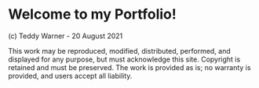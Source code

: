# Welcome to my Portfolio!

(c) Teddy Warner - 20 August 2021

This work may be reproduced, modified, distributed, performed, and displayed 
for any purpose, but must acknowledge this site. 
Copyright is retained and must be preserved. The work is provided as is; 
no warranty is provided, and users accept all liability.

